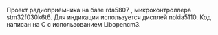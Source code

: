 Проэкт радиоприёмника на базе rda5807
, микроконтроллера stm32f030k6t6.
Для индикации используется дисплей nokia5110.
Код написан на C с использованием Libopencm3.

